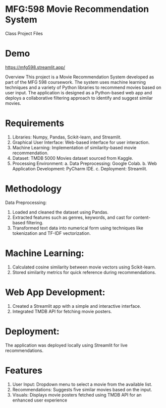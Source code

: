 # MFG:598  Movie Recommendation System
 Class Project Files

# Demo

https://mfg598.streamlit.app/ 

Overview
This project is a Movie Recommendation System developed as part of the MFG 598 coursework. The system uses machine learning techniques and a variety of Python libraries to recommend movies based on user input. The application is designed as a Python-based web app and deploys a collaborative filtering approach to identify and suggest similar movies.

# Requirements

1. Libraries: Numpy, Pandas, Scikit-learn, and Streamlit.
2. Graphical User Interface: Web-based interface for user interaction.
3. Machine Learning: Implementation of similarity-based movie recommendation.
4. Dataset: TMDB 5000 Movies dataset sourced from Kaggle.
5. Processing Environment:
a. Data Preprocessing: Google Colab.
b. Web Application Development: PyCharm IDE.
c. Deployment: Streamlit.

# Methodology
Data Preprocessing:

1. Loaded and cleaned the dataset using Pandas.
2. Extracted features such as genres, keywords, and cast for content-based filtering.
3. Transformed text data into numerical form using techniques like tokenization and TF-IDF vectorization.

# Machine Learning:

1. Calculated cosine similarity between movie vectors using Scikit-learn.
2. Stored similarity metrics for quick reference during recommendations.

# Web App Development:

1. Created a Streamlit app with a simple and interactive interface.
2. Integrated TMDB API for fetching movie posters.

# Deployment:

The application was deployed locally using Streamlit for live recommendations.

# Features
1. User Input: Dropdown menu to select a movie from the available list.
2. Recommendations: Suggests five similar movies based on the input.
3. Visuals: Displays movie posters fetched using TMDB API for an enhanced user experience
